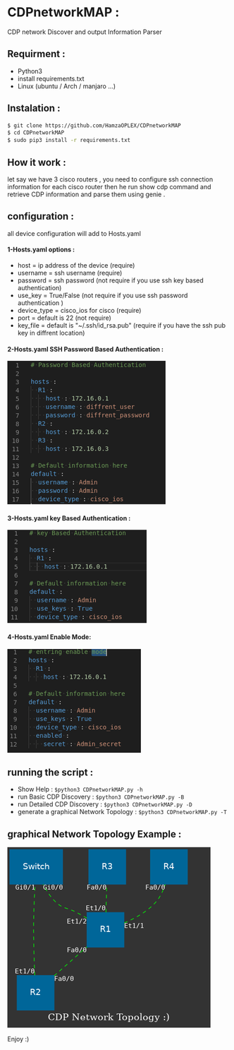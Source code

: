 # CDPnetworkMAP :
CDP network Discover and output Information Parser


## Requirment :

- Python3
- install requirements.txt
- Linux (ubuntu / Arch / manjaro ...)

## Instalation :

```bash
$ git clone https://github.com/HamzaOPLEX/CDPnetworkMAP
$ cd CDPnetworkMAP
$ sudo pip3 install -r requirements.txt
```

## How it work :

let say we have 3 cisco routers , you need to configure ssh connection information for each cisco router then he run show cdp command and retrieve CDP information and parse them using genie .

## configuration :

all device configuration will add to Hosts.yaml

####    1-Hosts.yaml options :
  - host = ip address of the device (require)
  - username = ssh username (require)
  - password = ssh password (not require if you use ssh key based authentication)
  - use_key  = True/False (not require if you use ssh password authentication )
  - device_type = cisco_ios for cisco (require)
  - port = default is 22 (not require)
  - key_file = default is "~/.ssh/id_rsa.pub" (require if you have the ssh pub key in diffrent location)

####    2-Hosts.yaml SSH Password Based Authentication :

![alt text](https://github.com/HamzaOPLEX/CDPnetworkMAP/blob/main/img/PasswordBasedAuthentication.png)

####    3-Hosts.yaml key Based Authentication :

![alt text](https://github.com/HamzaOPLEX/CDPnetworkMAP/blob/main/img/KeyBasedAuthentication.png)

####    4-Hosts.yaml Enable Mode:
![alt text](https://github.com/HamzaOPLEX/CDPnetworkMAP/blob/main/img/enablemode.png)

## running the script :

- Show Help : ```$python3 CDPnetworkMAP.py -h```
- run Basic CDP Discovery : ```$python3 CDPnetworkMAP.py -B```
- run Detailed CDP Discovery : ```$python3 CDPnetworkMAP.py -D```
- generate a graphical Network Topology : ```$python3 CDPnetworkMAP.py -T```

## graphical Network Topology Example :
![alt text](https://github.com/HamzaOPLEX/CDPnetworkMAP/blob/main/topologys/topology_example.png)


Enjoy :)
